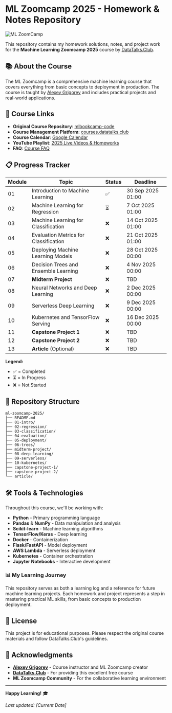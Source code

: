 # ML Zoomcamp 2025 - Homework & Notes Repository

![ML ZoomCamp](https://github.com/alexeygrigorev/mlbookcamp-code/raw/master/images/zoomcamp.jpg)

This repository contains my homework solutions, notes, and project work for the **Machine Learning Zoomcamp 2025** course by [DataTalks.Club](https://datatalks.club/).

## 📚 About the Course

The ML Zoomcamp is a comprehensive machine learning course that covers everything from basic concepts to deployment in production. The course is taught by [Alexey Grigorev](https://github.com/alexeygrigorev) and includes practical projects and real-world applications.

## 🔗 Course Links

* **Original Course Repository**: [mlbookcamp-code](https://github.com/alexeygrigorev/mlbookcamp-code)
* **Course Management Platform**: [courses.datatalks.club](https://courses.datatalks.club/ml-zoomcamp-2025/)
* **Course Calendar**: [Google Calendar](https://calendar.google.com/calendar/u/0/r?cid=cGtjZ2tkbGc1OG9yb2lxa2Vwc2g4YXMzMmNAZ3JvdXAuY2FsZW5kYXIuZ29vZ2xlLmNvbQ&pli=1)
* **YouTube Playlist**: [2025 Live Videos & Homeworks](https://www.youtube.com/playlist?list=PL3MmuxUbc_hJoui-E7wf2r5wWgET3MMZt)
* **FAQ**: [Course FAQ](https://docs.google.com/document/d/1LpPanc33QJJ6BSsyxVg-pWNMplal84TdZtq10naIhD8/edit#)

## 📋 Progress Tracker

| Module | Topic                                 | Status | Deadline          |
| ------ | ------------------------------------- | ------ | ----------------- |
| 01     | Introduction to Machine Learning      | ✅      | 30 Sep 2025 01:00 |
| 02     | Machine Learning for Regression       | ⏳      | 7 Oct 2025 01:00  |
| 03     | Machine Learning for Classification   | ❌      | 14 Oct 2025 01:00 |
| 04     | Evaluation Metrics for Classification | ❌      | 21 Oct 2025 01:00 |
| 05     | Deploying Machine Learning Models     | ❌      | 28 Oct 2025 00:00 |
| 06     | Decision Trees and Ensemble Learning  | ❌      | 4 Nov 2025 00:00  |
| 07     | **Midterm Project**                   | ❌      | TBD               |
| 08     | Neural Networks and Deep Learning     | ❌      | 2 Dec 2025 00:00  |
| 09     | Serverless Deep Learning              | ❌      | 9 Dec 2025 00:00  |
| 10     | Kubernetes and TensorFlow Serving     | ❌      | 16 Dec 2025 00:00 |
| 11     | **Capstone Project 1**                | ❌      | TBD               |
| 12     | **Capstone Project 2**                | ❌      | TBD               |
| 13     | **Article** (Optional)                | ❌      | TBD               |

**Legend:**

- ✅ = Completed
- ⏳ = In Progress  
- ❌ = Not Started

## 📁 Repository Structure

```
ml-zoomcamp-2025/
├── README.md
├── 01-intro/
├── 02-regression/
├── 03-classification/
├── 04-evaluation/
├── 05-deployment/
├── 06-trees/
├── midterm-project/
├── 08-deep-learning/
├── 09-serverless/
├── 10-kubernetes/
├── capstone-project-1/
├── capstone-project-2/
└── article/
```

## 🛠️ Tools & Technologies

Throughout this course, we'll be working with:

- **Python** - Primary programming language
- **Pandas** & **NumPy** - Data manipulation and analysis
- **Scikit-learn** - Machine learning algorithms
- **TensorFlow/Keras** - Deep learning
- **Docker** - Containerization
- **Flask/FastAPI** - Model deployment
- **AWS Lambda** - Serverless deployment
- **Kubernetes** - Container orchestration
- **Jupyter Notebooks** - Interactive development



### 📊 My Learning Journey

This repository serves as both a learning log and a reference for future machine learning projects. Each homework and project represents a step in mastering practical ML skills, from basic concepts to production deployment.

## 📄 License

This project is for educational purposes. Please respect the original course materials and follow DataTalks.Club's guidelines.

## 🙏 Acknowledgments

- **[Alexey Grigorev](https://github.com/alexeygrigorev)** - Course instructor and ML Zoomcamp creator
- **[DataTalks.Club](https://datatalks.club/)** - For providing this excellent free course
- **ML Zoomcamp Community** - For the collaborative learning environment

---

**Happy Learning!** 🎓

*Last updated: [Current Date]*